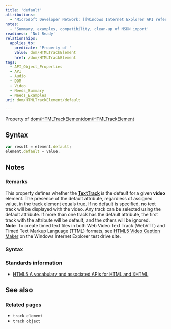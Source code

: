 ```yaml
---
title: 'default'
attributions:
  - 'Microsoft Developer Network: [[Windows Internet Explorer API reference](http://msdn.microsoft.com/en-us/library/ie/hh828809%28v=vs.85%29.aspx) Article]'
notes:
  - 'Summary, examples, compatibility, clean-up of MSDN import'
readiness: 'Not Ready'
relationships:
  applies_to:
    predicate: 'Property of '
    value: dom/HTMLTrackElement
    href: /dom/HTMLTrackElement
tags:
  - API_Object_Properties
  - API
  - Audio
  - DOM
  - Video
  - Needs_Summary
  - Needs_Examples
uri: dom/HTMLTrackElement/default

---
```

Property of [dom/HTMLTrackElement](/dom/HTMLTrackElement)[dom/HTMLTrackElement](/dom/HTMLTrackElement)

## Syntax

``` js
var result = element.default;
element.default = value;
```

## Notes

### Remarks

This property defines whether the [**TextTrack**](/apis/audio-video/TextTrack) is the default for a given **video** element. The presence of the default attribute, regardless of assigned value, in the track element equals true. If no default is specified, no text track will be displayed with the video. Any track can be selected using the default attribute. If more than one track has the default attribute, the first track with the attribute will be default, and the others will be ignored. **Note**  To create timed text files in both Web Video Text Track (WebVTT) and Timed Text Markup Language (TTML) formats, see [HTML5 Video Caption Maker](http://go.microsoft.com/fwlink/p/?LinkID=251121) on the Windows Internet Explorer test drive site.

### Syntax

### Standards information

-   [HTML5 A vocabulary and associated APIs for HTML and XHTML](http://go.microsoft.com/fwlink/p/?linkid=221374)

## See also

### Related pages

-   `track element`
-   `track object`
